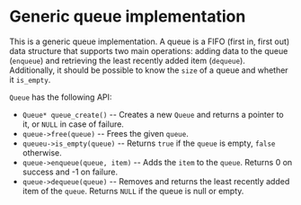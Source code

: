 # Generic queue implementation

This is a generic queue implementation. A queue is a FIFO (first in, first out) data structure that supports two main operations: adding data to the queue (`enqueue`) and retrieving the least recently added item (`dequeue`). Additionally, it should be possible to know the `size` of a queue and whether it `is_empty`. 

`Queue` has the following API:
  * `Queue* queue_create()` -- Creates a new `Queue` and returns a pointer to it, or `NULL` in case of failure.
  * `queue->free(queue)` -- Frees the given `queue`.
  * `queueu->is_empty(queue)` -- Returns `true` if the `queue` is empty, `false` otherwise.
  * `queue->enqueue(queue, item)` -- Adds the `item` to the `queue`. Returns 0 on success and -1 on failure.
  * `queue->dequeue(queue)` -- Removes and returns the least recently added item of the `queue`. Returns `NULL` if the queue is null or empty.
